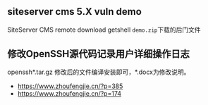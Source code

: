 # 
## siteserver cms 5.X vuln demo
SiteServer CMS remote download getshell `demo.zip`下载的后门文件
## 修改OpenSSH源代码记录用户详细操作日志
openssh*.tar.gz 修改后的文件编译安装即可，*.docx为修改说明。
+ https://www.zhoufengjie.cn/?p=385
+ https://www.zhoufengjie.cn/?p=174
